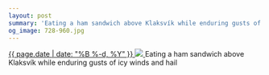 ```yaml
---
layout: post
summary: 'Eating a ham sandwich above Klaksvík while enduring gusts of icy winds and hail'
og_image: 728-960.jpg
---
```


<p>
 <time>
  <a href="/728">
   {{ page.date | date: "%B %-d, %Y" }}
  </a>
 </time>
 <a href="/728">
  <img sizes="(min-width: 700px) 50vw, calc(100vw - 2rem)" src="{{ site.assets_url }}/728-480.jpg" srcset="{{ site.assets_url }}/728-240.jpg 240w, {{ site.assets_url }}/728-480.jpg 480w, {{ site.assets_url }}/728-720.jpg 720w, {{ site.assets_url }}/728-960.jpg 960w"/>
 </a>
 <span>
  Eating a ham sandwich above Klaksvík while enduring gusts of icy winds and hail
 </span>
</p>
